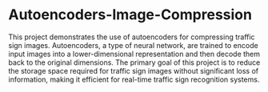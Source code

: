 # Autoencoders-Image-Compression
This project demonstrates the use of autoencoders for compressing traffic sign images. Autoencoders, a type of neural network, are trained to encode input images into a lower-dimensional representation and then decode them back to the original dimensions. The primary goal of this project is to reduce the storage space required for traffic sign images without significant loss of information, making it efficient for real-time traffic sign recognition systems.
